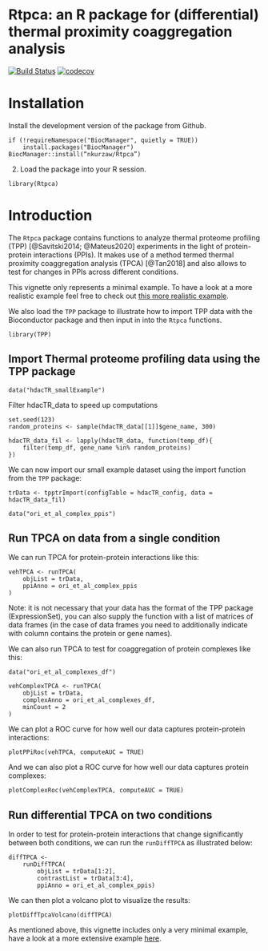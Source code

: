 # Rtpca: an R package for (differential) thermal proximity coaggregation analysis

[![Build Status](https://travis-ci.org/nkurzaw/Rtpca.svg?branch=master)](https://travis-ci.org/nkurzaw/Rtpca) [![codecov](https://codecov.io/gh/nkurzaw/Rtpca/branch/master/graph/badge.svg)](https://codecov.io/gh/nkurzaw/Rtpca)

# Installation

Install the development version of the package from Github.
```{r, eval = FALSE}
if (!requireNamespace("BiocManager", quietly = TRUE))
    install.packages("BiocManager")
BiocManager::install(“nkurzaw/Rtpca”)
```

2. Load the package into your R session.
```{r Load, message=FALSE}
library(Rtpca)
```

# Introduction

The `Rtpca` package contains functions to analyze thermal proteome profiling (TPP) [@Savitski2014; @Mateus2020] experiments in the light of protein-protein interactions (PPIs). It makes use of a method termed thermal proximity coaggregation analysis (TPCA) [@Tan2018] and also allows to test for changes in PPIs across different conditions.

This vignette only represents a minimal example. To have a look at a more realistic example feel free to check out [this more realistic example](https://github.com/nkurzaw/Rtpca_analysis/blob/master/Hashimoto_et_al_analysis.pdf).

We also load the `TPP` package to illustrate how to import TPP data with the Bioconductor package and then input in into the `Rtpca` functions.
```{r, message=FALSE, warning=FALSE}
library(TPP)
```

## Import Thermal proteome profiling data using the TPP package
```{r}
data("hdacTR_smallExample")
```

Filter hdacTR_data to speed up computations
```{r}
set.seed(123)
random_proteins <- sample(hdacTR_data[[1]]$gene_name, 300)
```

```{r}
hdacTR_data_fil <- lapply(hdacTR_data, function(temp_df){
    filter(temp_df, gene_name %in% random_proteins)
})
```

We can now import our small example dataset using the import function from the `TPP` package:
```{r}
trData <- tpptrImport(configTable = hdacTR_config, data = hdacTR_data_fil)
```

```{r}
data("ori_et_al_complex_ppis")
```

## Run TPCA on data from a single condition

We can run TPCA for protein-protein interactions like this:
```{r}
vehTPCA <- runTPCA(
    objList = trData,
    ppiAnno = ori_et_al_complex_ppis
)
```
Note: it is not necessary that your data has the format of the TPP package (ExpressionSet), you can also supply the function with a list of matrices of data frames (in the case of data frames you need to additionally indicate with column contains the protein or gene names).

We can also run TPCA to test for coaggregation of protein complexes like this:
```{r}
data("ori_et_al_complexes_df")

vehComplexTPCA <- runTPCA(
    objList = trData,
    complexAnno = ori_et_al_complexes_df,
    minCount = 2
)
```

We can plot a ROC curve for how well our data captures protein-protein interactions:
```{r}
plotPPiRoc(vehTPCA, computeAUC = TRUE)
```

And we can also plot a ROC curve for how well our data captures protein complexes:

```{r}
plotComplexRoc(vehComplexTPCA, computeAUC = TRUE)

```


## Run differential TPCA on two conditions 

In order to test for protein-protein interactions that change significantly between both conditions, we can run the `runDiffTPCA` as illustrated below:

```{r}
diffTPCA <- 
    runDiffTPCA(
        objList = trData[1:2], 
        contrastList = trData[3:4],
        ppiAnno = ori_et_al_complex_ppis)
```

We can then plot a volcano plot to visualize the results:
```{r}
plotDiffTpcaVolcano(diffTPCA)
```

As mentioned above, this vignette includes only a very minimal example, have a look at a more extensive example [here](https://github.com/nkurzaw/Rtpca_analysis/blob/master/Hashimoto_et_al_analysis.pdf).
